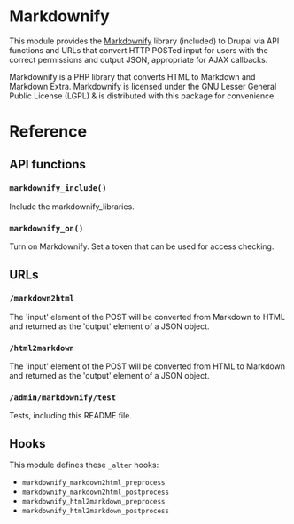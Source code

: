 # Markdownify

This module provides the [Markdownify][1] library (included) to Drupal via API
functions and URLs that convert HTTP POSTed input for users with the correct
permissions and output JSON, appropriate for AJAX callbacks. 

Markdownify is a PHP library that converts HTML to Markdown and Markdown Extra.
Markdownify is licensed under the GNU Lesser General Public License (LGPL) &
is distributed with this package for convenience.

# Reference

## API functions

### `markdownify_include()`

Include the markdownify_libraries.

### `markdownify_on()`

Turn on Markdownify. Set a token that can be used for access checking.

## URLs

### `/markdown2html`

The 'input' element of the POST will be converted from Markdown to HTML and
returned as the 'output' element of a JSON object.

### `/html2markdown`

The 'input' element of the POST will be converted from HTML to Markdown and
returned as the 'output' element of a JSON object.

### `/admin/markdownify/test`

Tests, including this README file.

## Hooks

This module defines these `_alter` hooks:

* `markdownify_markdown2html_preprocess`
* `markdownify_markdown2html_postprocess`
* `markdownify_html2markdown_preprocess`
* `markdownify_html2markdown_postprocess`

 [1]: http://milianw.de/projects/markdownify/
 [2]: http://drupal.org/node/299545
